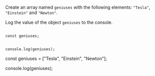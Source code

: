Create an array named `geniuses`
with the following elements:
`"Tesla"`, `"Einstein"` and `"Newton"`.

Log the value of the object
`geniuses` to the console.

<codeblock language="javascript" type="exercise" testMode="fixedInput">
<code>
const geniuses;

console.log(geniuses);
</code>

<solution>
const geniuses = ["Tesla", "Einstein", "Newton"];

console.log(geniuses);
</solution>
</codeblock>
